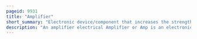 ```yaml
---
pageid: 9931
title: "Amplifier"
short_summary: "Electronic device/component that increases the strength of a signal"
description: "An amplifier electrical Amplifier or Amp is an electronic Device that can increase the Magnitude of a Signal. It is a two-port electronic Circuit that uses electric Power from a Power Supply to increase the Amplitude of a signal applied to its Input Terminals producing a proportionally higher amplitude Signal at the. The Amount of Amplification provided by an Amplifier is measured by its Gain the Ratio of Output current or Power to input. An Amplifier is defined as a Circuit having a Power Gain greater than one."
---
```

